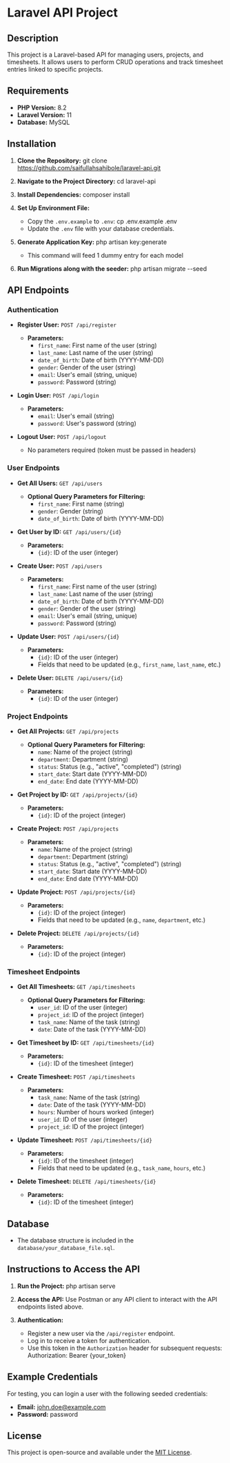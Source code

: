 # Laravel API Project

## Description
This project is a Laravel-based API for managing users, projects, and timesheets. It allows users to perform CRUD operations and track timesheet entries linked to specific projects.

## Requirements
- **PHP Version:** 8.2
- **Laravel Version:** 11
- **Database:** MySQL

## Installation

1. **Clone the Repository:**
   git clone https://github.com/saifullahsahibole/laravel-api.git

2. **Navigate to the Project Directory:**
   cd laravel-api

3. **Install Dependencies:**
   composer install

4. **Set Up Environment File:**
   - Copy the `.env.example` to `.env`:
   cp .env.example .env
   - Update the `.env` file with your database credentials.

5. **Generate Application Key:**
   php artisan key:generate
   - This command will feed 1 dummy entry for each model

6. **Run Migrations along with the seeder:**
   php artisan migrate --seed

## API Endpoints

### Authentication
- **Register User:** `POST /api/register`
  - **Parameters:**
    - `first_name`: First name of the user (string)
    - `last_name`: Last name of the user (string)
    - `date_of_birth`: Date of birth (YYYY-MM-DD)
    - `gender`: Gender of the user (string)
    - `email`: User's email (string, unique)
    - `password`: Password (string)

- **Login User:** `POST /api/login`
  - **Parameters:**
    - `email`: User's email (string)
    - `password`: User's password (string)

- **Logout User:** `POST /api/logout`
  - No parameters required (token must be passed in headers)


### User Endpoints
- **Get All Users:** `GET /api/users`
  - **Optional Query Parameters for Filtering:**
    - `first_name`: First name (string)
    - `gender`: Gender (string)
    - `date_of_birth`: Date of birth (YYYY-MM-DD)

- **Get User by ID:** `GET /api/users/{id}`
  - **Parameters:**
    - `{id}`: ID of the user (integer)

- **Create User:** `POST /api/users`
  - **Parameters:**
    - `first_name`: First name of the user (string)
    - `last_name`: Last name of the user (string)
    - `date_of_birth`: Date of birth (YYYY-MM-DD)
    - `gender`: Gender of the user (string)
    - `email`: User's email (string, unique)
    - `password`: Password (string)

- **Update User:** `POST /api/users/{id}`
  - **Parameters:**
    - `{id}`: ID of the user (integer)
    - Fields that need to be updated (e.g., `first_name`, `last_name`, etc.)

- **Delete User:** `DELETE /api/users/{id}`
  - **Parameters:**
    - `{id}`: ID of the user (integer)


### Project Endpoints
- **Get All Projects:** `GET /api/projects`
  - **Optional Query Parameters for Filtering:**
    - `name`: Name of the project (string)
    - `department`: Department (string)
    - `status`: Status (e.g., "active", "completed") (string)
    - `start_date`: Start date (YYYY-MM-DD)
    - `end_date`: End date (YYYY-MM-DD)

- **Get Project by ID:** `GET /api/projects/{id}`
  - **Parameters:**
    - `{id}`: ID of the project (integer)

- **Create Project:** `POST /api/projects`
  - **Parameters:**
    - `name`: Name of the project (string)
    - `department`: Department (string)
    - `status`: Status (e.g., "active", "completed") (string)
    - `start_date`: Start date (YYYY-MM-DD)
    - `end_date`: End date (YYYY-MM-DD)

- **Update Project:** `POST /api/projects/{id}`
  - **Parameters:**
    - `{id}`: ID of the project (integer)
    - Fields that need to be updated (e.g., `name`, `department`, etc.)

- **Delete Project:** `DELETE /api/projects/{id}`
  - **Parameters:**
    - `{id}`: ID of the project (integer)


### Timesheet Endpoints
- **Get All Timesheets:** `GET /api/timesheets`
  - **Optional Query Parameters for Filtering:**
    - `user_id`: ID of the user (integer)
    - `project_id`: ID of the project (integer)
    - `task_name`: Name of the task (string)
    - `date`: Date of the task (YYYY-MM-DD)

- **Get Timesheet by ID:** `GET /api/timesheets/{id}`
  - **Parameters:**
    - `{id}`: ID of the timesheet (integer)

- **Create Timesheet:** `POST /api/timesheets`
  - **Parameters:**
    - `task_name`: Name of the task (string)
    - `date`: Date of the task (YYYY-MM-DD)
    - `hours`: Number of hours worked (integer)
    - `user_id`: ID of the user (integer)
    - `project_id`: ID of the project (integer)

- **Update Timesheet:** `POST /api/timesheets/{id}`
  - **Parameters:**
    - `{id}`: ID of the timesheet (integer)
    - Fields that need to be updated (e.g., `task_name`, `hours`, etc.)

- **Delete Timesheet:** `DELETE /api/timesheets/{id}`
  - **Parameters:**
    - `{id}`: ID of the timesheet (integer)


## Database
- The database structure is included in the `database/your_database_file.sql`.

## Instructions to Access the API
1. **Run the Project:**
   php artisan serve

2. **Access the API:**
   Use Postman or any API client to interact with the API endpoints listed above.

3. **Authentication:**
   - Register a new user via the `/api/register` endpoint.
   - Log in to receive a token for authentication.
   - Use this token in the `Authorization` header for subsequent requests:
   Authorization: Bearer {your_token}

## Example Credentials
For testing, you can login a user with the following seeded credentials:
- **Email:** john.doe@example.com
- **Password:** password

## License
This project is open-source and available under the [MIT License](LICENSE).

